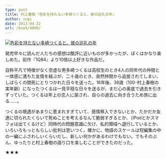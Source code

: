 ```yaml
---
type: post
title: 村上春樹『色彩を持たない多崎つくると、彼の巡礼の年』
author: sugi
date: 2013-04-22
url: /book/4090/
---
```

<a href="http://www.amazon.co.jp/exec/obidos/ASIN/4163821104/chezsugi-22/ref=nosim/" onclick="_gaq.push(['_trackEvent', 'outbound-article', 'http://www.amazon.co.jp/exec/obidos/ASIN/4163821104/chezsugi-22/ref=nosim/', '']);" name="amazletlink" target="_blank"><img src="http://i1.wp.com/ecx.images-amazon.com/images/I/41NAeswPUWL._SL160_.jpg?w=660" alt="色彩を持たない多崎つくると、彼の巡礼の年" class="alignleft"  data-recalc-dims="1" /></a>

発売早々に読んだ人たちの感想は酷評に近いものが多かったが、ぼくはかなり楽しめた。前作『1Q84』より10倍以上好きな作品だ。

自称平凡で特徴がなく空虚な男多崎つくるは高校生のとき4人の同年代の仲間と一体感に満ちた友情を結ぶが、二十歳のとき、突然仲間から追放されてしまい、しばらくの間死にとりつかれた日々を送った。16年後、36歳（100-村上春樹の実年齢）になったつくるは一見平穏な日々を送るが、まだ心の奥底で過去を引きずっていた。つくるは年上の恋人に諭され、自らの過去に向き合うため旅に出る……。

つくるの境遇があまりに恵まれすぎていて、感情移入できないとか、たかだか友達に切られたくらいで死ぬことを考えるなんて脆弱すぎるとか、（iPodとかスマフォは出てくるけど）同時代の問題意識に欠け、私的領域へ退行しているとか、いろいろもっともらしい批判は思いつく。確かに、物語のスケールは短編集の中の一編にふさわしいくらいだし、新しい何かがあるわけでもない。でもそのぶん、ゆったりと村上春樹の語り口を楽しむことができたのだった。

★★★
